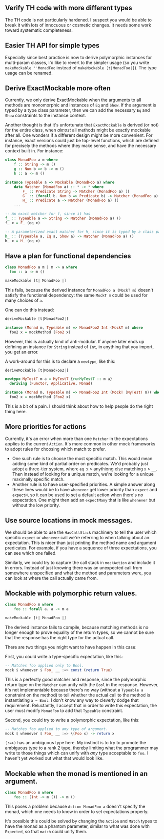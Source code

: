 ## Verify TH code with more different types

The TH code is not particularly hardened.  I suspect you would be able to break
it with lots of innocuous or cosmetic changes.  It needs some work toward
systematic completeness.

## Easier TH API for simple types

Especially since best practice is now to derive polymorphic instances for
multi-param classes, I'd like to revert to the simpler usage (so you write
`makeMockable ''MonadFoo` instead of `makeMockable [t|MonadFoo|]`).  The type
usage can be renamed.

## Derive ExactMockable more often

Currently, we only derive ExactMockable when the arguments to all methods are
monomorphic and instances of `Eq` and `Show`.  If the argument is typed by a
type class parameter, then we can add the necessary `Eq` and `Show` constraints
to the instance context.

Another thought is that it's unfortunate that `ExactMockable` is derived (or
not) for the entire class, when *almost* all methods might be exactly mockable
after all.  One wonders if a different design might be more convenient.  For
instance, exact versions could just be top-level functions, which are defined
for precisely the methods where they make sense, and have the necessary context
built in.  For instance:

``` haskell
class MonadFoo a m where
    f :: String -> m ()
    g :: Num b => b -> m ()
    h :: a -> m ()

instance Typeable a => Mockable (MonadFoo a) where
    data Matcher (MonadFoo a) :: * -> * where
        F_ :: Predicate String -> Matcher (MonadFoo a) ()
        G_ :: (forall b. Num b => Predicate b) -> Matcher (MonadFoo a) ()
        H_ :: Predicate a -> Matcher (MonadFoo a) ()
    ...

-- An exact matcher for f, since it has 
f_ :: Typeable a => String -> Matcher (MonadFoo a) ()
f_ x = F_ (eq x)

-- A parameterized exact matcher for h, since it is typed by a class param.
h_ :: (Typeable a, Eq a, Show a) -> Matcher (MonadFoo a) ()
h_ x = H_ (eq x)
```

## Have a plan for functional dependencies

``` haskell
class MonadFoo a m | m -> a where
  foo :: a -> m ()

makeMockable [t| MonadFoo |]
```

This fails, because the derived instance for `MonadFoo a (MockT m)` doesn't
satisfy the functional dependency: the same `MockT m` could be used for many
choices of `a`.

One can do this instead:

``` haskell
deriveMockable [t|MonadFoo2|]

instance (Monad m, Typeable m) => MonadFoo2 Int (MockT m) where
  foo2 x = mockMethod (Foo2 x)
```

However, this is actually kind of anti-modular.  If anyone later ends up
defining an instance for `String` instead of `Int`, in anything that you import,
you get an error.

A work-around for this is to declare a `newtype`, like this:

``` haskell
deriveMockable [t|MonadFoo2|]

newtype MyTestT m a = MyTestT {runMyTestT :: m a}
  deriving (Functor, Applicative, Monad)

instance (Monad m, Typeable m) => MonadFoo2 Int (MockT (MyTestT m)) where
  foo2 x = mockMethod (Foo2 x)
```

This is a bit of a pain.  I should think about how to help people do the right
thing here.

## More priorities for actions

Currently, it's an error when more than one `Matcher` in the expectations
applies to the current `Action`.  It's more common in other mock frameworks to
adopt rules for choosing which match to prefer.

* One such rule is to choose the most specific match.  This would mean adding
  some kind of partial order on predicates.  We'd probably just adopt a
  three-tier system, where `eq x` > anythiong else matching `x` >
  `__`.  Then instead of looking for a unique match, we're looking for a
  unique maximally specific match.
* Another rule is to have user-specified priorities.  A simple answer along
  these lines would be to have `whenever` get lower priority than `expect` and
  `expectN`, so it can be used to set a default action when there's no
  expectation.  One might then add an `expectMany` that is like `whenever` but
  without the low priority.

## Use source locations in mock messages.

We should be able to use the `HasCallStack` machinery to tell the user which
specific `expect` or `whenever` call we're referring to when talking about an
expectation.  This is nicer than just printing the method name and argument
predicates.  For example, if you have a sequence of three expectations, you can
see which one failed.

Similarly, we could try to capture the call stack in `mockAction` and include
it in errors.  Instead of just knowing there was an unexpected call from
somewhere unspecified and what the method and parameters were, you can look at
where the call actually came from.

## Mockable with polymorphic return values.

``` haskell
class MonadFoo m where
    foo :: forall a. a -> m a

makeMockable [t| MonadFoo |]
```

The derived instance fails to compile, because matching methods is no longer
enough to prove equality of the return types, so we cannot be sure that the
response has the right type for the actual call.

There are two things you might want to have happen in this case:

First, you could write a type-specific expectation, like this:

``` haskell
-- Matches foo applied only to Bool.
mock $ whenever $ Foo_ __ :=> const (return True)
```

This is a perfectly good matcher and response, since the polymorphic return
type on the `Matcher` can unify with the `Bool` in the response.  However, it's
not implementable because there's no way (without a `Typeable a` constraint on
the method) to tell whether the actual call to the method is instantiating
`a ~ Bool`.  I don't know any way to cleverly dodge that requirement.
Reluctantly, I accept that in order to write this expectation, the user must
modify `MonadFoo` to add that `Typeable` constraint.

Second, you could try to write a polymorphic expectation, like this:

``` haskell
-- Matches foo applied to any type of argument.
mock $ whenever $ Foo_ __ :=> \(Foo x) -> return x
```

`(:=>)` has an ambiguous type here.  My instinct is to try to promote the
ambiguous type to a rank 2 type, thereby limiting what the programmer may write
to those things which can unify with *any* type acceptable to `foo`.  I haven't
yet worked out what that would look like.

## Mockable when the monad is mentioned in an argument.

``` haskell
class MonadFoo m where
    foo :: (Int -> m ()) -> m ()
```

This poses a problem because `Action MonadFoo a` doesn't specify the monad,
which one needs to know in order to set expectations properly.

It's possible this could be solved by changing the `Action` and `Match` types
to have the monad as a phantom parameter, similar to what was done with
`Expected`, so that `match` could unify them.
